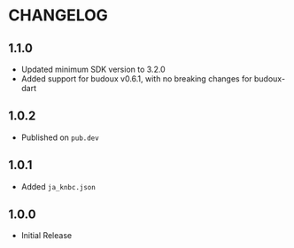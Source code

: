 # CHANGELOG

## 1.1.0

- Updated minimum SDK version to 3.2.0
- Added support for budoux v0.6.1, with no breaking changes for budoux-dart

## 1.0.2

- Published on `pub.dev`

## 1.0.1

- Added `ja_knbc.json`

## 1.0.0

- Initial Release
